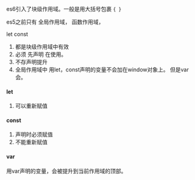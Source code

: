 es6引入了块级作用域。一般是用大括号包裹 `{ }`

es5之前只有
全局作用域， 函数作用域，
 
let const 
1. 都是块级作用域中有效
2. 必须 先声明 在使用。
3. 不存声明提升
4. 全局作用域中 用let，const声明的变量不会加在window对象上。
   但是var会。

#### let
1. 可以重新赋值


#### const
1. 声明时必须赋值
2. 不能重新赋值

#### var
用var声明的变量，会被提升到当前作用域的顶部。
